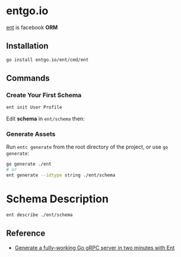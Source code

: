 # entgo.io

[ent](https://entgo.io/docs/getting-started/) is facebook **ORM**  
 
## Installation

```bash
go install entgo.io/ent/cmd/ent
```

## Commands 

### Create Your First Schema

```bash
ent init User Profile
```

Edit **schema** in `ent/schema` then:

### Generate Assets

Run `entc generate` from the root directory of the project, or use `go generate`:
```bash
go generate ./ent
# or
ent generate --idtype string ./ent/schema
```

# Schema Description

```bash
ent describe ./ent/schema
```

## Reference

* [Generate a fully-working Go gRPC server in two minutes with Ent](https://entgo.io/blog/2021/03/18/generating-a-grpc-server-with-ent/)
